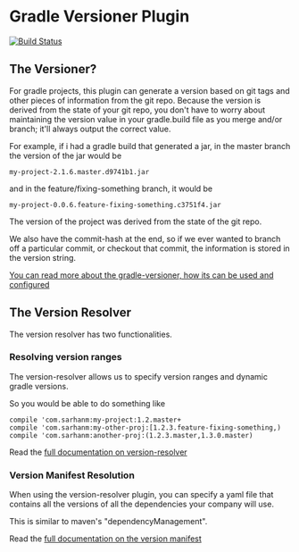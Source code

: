 # Gradle Versioner Plugin

[![Build Status](https://travis-ci.org/sarhanm/gradle-versioner.svg?branch=master)](https://travis-ci.org/sarhanm/gradle-versioner)

## The Versioner?

For gradle projects, this plugin can generate a version based on git tags and other pieces of information from the git repo. Because the version is derived from the state of your git repo, you don't have to worry about maintaining the version value in your gradle.build file as you merge and/or branch; it'll always output the correct value.

For example, if i had a gradle build that generated a jar, in the master branch the version of the jar would be

    my-project-2.1.6.master.d9741b1.jar
    
and in the feature/fixing-something branch, it would be

    my-project-0.0.6.feature-fixing-something.c3751f4.jar

The version of the project was derived from the state of the git repo. 

We also have the commit-hash at the end, so if we ever wanted to branch off a particular commit, or checkout that commit, the information is stored in the version string.

[You can read more about the gradle-versioner, how its can be used and configured](doc/versioner.md)

## The Version Resolver

The version resolver has two functionalities.

### Resolving version ranges

The version-resolver allows us to specify version ranges and dynamic gradle versions.

So you would be able to do something like

    compile 'com.sarhanm:my-project:1.2.master+
    compile 'com.sarhanm:my-other-proj:[1.2.3.feature-fixing-something,)
    compile 'com.sarhanm:another-proj:(1.2.3.master,1.3.0.master) 

Read the [full documentation on version-resolver](doc/resolver.md)

### Version Manifest Resolution

When using the version-resolver plugin, you can specify a yaml file that contains all the versions of all the dependencies your company will use.

This is similar to maven's "dependencyManagement". 

Read the [full documentation on the version manifest](doc/manifest.md)